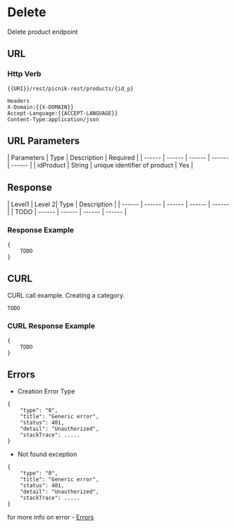 # Delete

Delete product endpoint

 ## URL
 ### Http Verb <Badge text="DELETE" vertical="middle"/>

```
{{URI}}/rest/picnik-rest/products/{id_p}
``` 

```
Headers
X-Domain:{{X-DOMAIN}}
Accept-Language:{{ACCEPT-LANGUAGE}}
Content-Type:application/json
```

## URL Parameters
| Parameters | Type | Description | Required |
| ------ | ------ | ------ | ------ | ------ |
| idProduct | String | unique identifier of product | Yes |

## Response
| Level1 | Level 2| Type | Description |
| ------ | ------ | ------ | ------ | ------ |
| TODO | ------ | ------ | ------ | ------ |

### Response Example
```
{
    TODO
}
```

## CURL
CURL call example. Creating a category.
```
TODO
```

### CURL Response Example
```
{
    TODO
}
```

## Errors

- Creation Error Type

```
{
    "type": "0",
    "title": "Generic error",
    "status": 401,
    "detail": "Unauthorized",
    "stackTrace": .....
}
```

- Not found exception

```
{
    "type": "0",
    "title": "Generic error",
    "status": 401,
    "detail": "Unauthorized",
    "stackTrace": .....
}
```

for more info on error - [Errors ](/1.0.0/errors.html) 